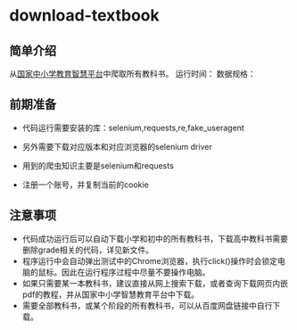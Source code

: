 # download-textbook
## 简单介绍
从[国家中小学教育智慧平台](https://basic.smartedu.cn/)中爬取所有教科书。
运行时间：
数据规格：

## 前期准备
+ 代码运行需要安装的库：selenium,requests,re,fake_useragent

+ 另外需要下载对应版本和对应浏览器的selenium driver

+ 用到的爬虫知识主要是selenium和requests 

+ 注册一个账号，并复制当前的cookie

## 注意事项
- 代码成功运行后可以自动下载小学和初中的所有教科书，下载高中教科书需要删除grade相关的代码，详见新文件。
- 程序运行中会自动弹出测试中的Chrome浏览器，执行click()操作时会锁定电脑的鼠标。因此在运行程序过程中尽量不要操作电脑。
- 如果只需要某一本教科书，建议直接从网上搜索下载，或者查询下载网页内嵌pdf的教程，并从国家中小学智慧教育平台中下载。
- 需要全部教科书，或某个阶段的所有教科书，可以从百度网盘链接中自行下载。
